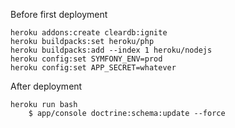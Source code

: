 Before first deployment
```
heroku addons:create cleardb:ignite
heroku buildpacks:set heroku/php
heroku buildpacks:add --index 1 heroku/nodejs
heroku config:set SYMFONY_ENV=prod
heroku config:set APP_SECRET=whatever
```

After deployment

```
heroku run bash
	$ app/console doctrine:schema:update --force
```
